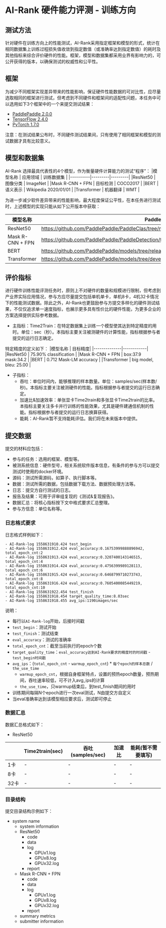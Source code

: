 # AI-Rank 硬件能力评测 - 训练方向

## 测试方法

针对硬件在训练方向上的性能测试，AI-Rank采用指定框架和模型的形式，统计在相同数据集上训练过程损失值收敛到指定数值（或准确率达到指定数值）的耗时及其他指标来综合评价硬件的性能。框架，模型和数据集都采用业界有影响力的，可公开获得的版本，以确保测试的权威性和公平性。

## 框架
为减少不同框架实现差异带来的性能影响，保证硬件性能数据的可对比性，应尽量选取相同的框架进行测试，但考虑到不同硬件和框架间的适配性问题，本任务中可以选用如下3个框架中的一个来提交测试结果：
- [PaddlePaddle 2.0.0](https://www.paddlepaddle.org.cn/install/quick/zh/2.0rc-linux-pip)
- [TensorFlow 2.4.0](https://tensorflow.google.cn/install/)
- [PyTorch 1.7.0](https://pytorch.org/get-started/locally/#linux-installation)

注意：在测试结果公布时，不同硬件测试结果间，只有使用了相同框架和模型的测试数据才具有比较意义。

## 模型和数据集
AI-Rank 选择最具代表性的4个模型，作为衡量硬件计算能力的测试“程序”：
|模型名称 | 应用领域 | 训练数据集 |
|----------|---------|---------|
|ResNet50 | 图像分类 | ImageNet |
|Mask R-CNN + FPN | 目标检测 | COCO2017 |
|BERT | 语义表示 | Wikipedia 2020/01/01 |
|Transformer | 机器翻译 | WMT |

为进一步减少软件差异带来的性能影响，最大程度保证公平性，在本任务进行测试时，上述模型的实现只能从如下公开版本中获取：

|模型名称 | PaddlePaddle | TensorFlow | PyTorch |
|----------|---------|---------|---------|
|ResNet50 | https://github.com/PaddlePaddle/PaddleClas/tree/master/ppcls/modeling/architectures | https://github.com/tensorflow/models/tree/master/official/vision/image_classification | https://github.com/pytorch/vision/tree/master/references/classification |
|Mask R-CNN + FPN | https://github.com/PaddlePaddle/PaddleDetection/tree/master/ppdet/modeling/architectures | https://github.com/tensorflow/models/tree/master/official/vision/detection/modeling |https://github.com/open-mmlab/mmdetection|
|BERT | https://github.com/PaddlePaddle/models/tree/release/1.8/PaddleNLP/pretrain_language_models/BERT | https://github.com/tensorflow/models/tree/master/official/nlp/bert | https://github.com/huggingface/transformers|
|Transformer | https://github.com/PaddlePaddle/models/tree/develop/PaddleNLP/machine_translation/transformer | https://github.com/tensorflow/tensor2tensor | https://github.com/pytorch/fairseq|

## 评价指标

进行硬件训练性能评测任务时，原则上不对硬件的数量和规模进行限制，但考虑到产业界实际应用情况，参与方应尽量提交包括单机单卡，单机8卡，4机32卡情况下的性能测试数据。除此之外，AI-Rank也更鼓励参与方提交多样化的硬件测试结果，不仅仅追求单一速度指标，也展示更多具有性价比的硬件性能，为更多企业的方案选择提供实际参考数据。

- 主指标：Time2Train：在特定数据集上训练一个模型使其达到特定精度的用时。单位：sec（秒）。本指标主要关注被测硬件的计算性能，指标根据参与者提交的运行日志确定。

特定精度的定义如下：
|模型名称 | 目标精度|
|--------------|------------|
|ResNet50 | 75.90% classification |
|Mask R-CNN + FPN | box:37.9 mask:34.2 |
|BERT | 0.712 Mask-LM accuracy |
|Transformer | big model, bleu: 25.00 |

- 子指标：
    - 吞吐：单位时间内，能够推理的样本数量。单位：samples/sec(样本数/秒)。本指标主要关注被测硬件的性能。指标根据参与者提交的运行日志确定。
    - 加速比&加速效率：单张显卡Time2train和多张显卡Time2train的比率。本指标主要关注多卡并行训练的性能效果，尤其是硬件建通信机制的性能。指标根据参与者提交的运行日志换算获得。
    - 能耗：AI-Rank暂不支持能耗评估。我们将在未来版本中提供。

## 提交数据
提交的材料应包括：
- 参与的任务：选用的框架、模型等。
- 被测系统信息：硬件型号，相关系统软件版本信息，有条件的参与方可以提交测试时使用的docker环境。
- 源码：测试所需源码，如算子、执行脚本等。
- 数据：测试所需的数据，包括数据下载方法、数据预处理方法等。
- 日志：提交方自行测试的日志。
- 报告及结果：可用于评审组复现的《测试&复现报告》。
- 数据汇总：将核心指标按下文中格式要求汇总整理。
- 参与方信息：单位名称等。

### 日志格式要求
日志格式样例如下：
```
- AI-Rank-log 1558631910.424 test_begin
- AI-Rank-log 1558631912.424 eval_accuracy:0.16753999888896942, total_epoch_cnt:2
- AI-Rank-log 1558631913.424 eval_accuracy:0.3207400143146515, total_epoch_cnt:4
- AI-Rank-log 1558631914.424 eval_accuracy:0.4756399989128113, total_epoch_cnt:6
- AI-Rank-log 1558631915.424 eval_accuracy:0.6468799710273743, total_epoch_cnt:8
- AI-Rank-log 1558631916.424 eval_accuracy:0.7605400085449219, total_epoch_cnt:10
- AI-Rank-log 1558631922.454 test_finish
- AI-Rank-log 1558631918.454 target_quality_time:8.03sec
- AI-Rank-log 1558631918.455 avg_ips:1190images/sec

```
说明：
- 每行以`AI-Rank-log`开始，后接时间戳
- `test_begin`：测试开始
- `test_finish`：测试结束
- `eval_accuracy`：测试的准确率
- `total_epoch_cnt`：截至当前执行的epoch个数
- `target_quality_time`：`eval_accuracy达到AI-Rank要求的精度时的时间戳` - `test_begin时间戳`
- `avg_ips`：(`total_epoch_cnt` - `warmup_epoch_cnt`) * `每个epoch的样本总数` / `the_use_time`
    - `warmup_epoch_cnt`，根据自身框架特点，设置的预热epoch数量，预热期间，吞吐速率较低，可不计入avg_ips的计算
    - `the_use_time`，只warmup结束后，到test_finish期间的用时
- 训练期间每隔N个epoch进行一次eval测试，N由提交方自定义
- 当eval准确率达到该模型相应要求后，测试即可停止

### 数据汇总
数据汇总格式如下：
- ResNet50

|              | Time2train(sec)  | 吞吐(samples/sec) | 加速比 | 能耗(暂不需要填写) |
|--------------|------------|------------|------------|-----------|
| 1卡          | -          |    -     |    -     |    -     |
| 8卡          | -          |    -     |    -     |    -     |
| 32卡          | -          |    -     |    -     |    -     |

### 目录结构

提交目录结构示例如下：

- system name
    - system information
    - ResNet50
        - code
        - data
        - log
            - GPUx1.log
            - GPUx8.log
            - GPUx32.log
        - report
    - Mask R-CNN + FPN
        - code
        - data
        - log
            - GPUx1.log
            - GPUx8.log
            - GPUx32.log
        - report
    - summary metrics
    - submitter information
